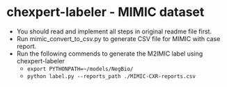 # chexpert-labeler - MIMIC dataset

- You should read and implement all steps in original readme file first.
- Run mimic_convert_to_csv.py to generate CSV file for MIMIC with case report.
- Run the following commends to generate the M2IMIC label using chexpert-labeler
  - `export PYTHONPATH=~/models/NegBio/`
  - `python label.py --reports_path ./MIMIC-CXR-reports.csv`
